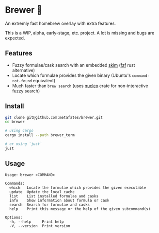 # Brewer 🍺

An extremly fast homebrew overlay with extra features.

This is a WIP, alpha, early-stage, etc. project. A lot is missing and bugs are
expected.

## Features

- Fuzzy formulae/cask search with an embedded [skim] ([fzf] rust alternative)
- Locate which formulae provides the given binary (Ubuntu's `command-not-found`
  equivalent)
- Much faster than `brew search` (uses [nucleo] crate for non-interactive fuzzy
  search)

## Install

```bash
git clone git@github.com:metafates/brewer.git
cd brewer

# using cargo
cargo install --path brewer_term

# or using `just`
just
```

## Usage

```
Usage: brewer <COMMAND>

Commands:
  which   Locate the formulae which provides the given executable
  update  Update the local cache
  list    List installed formulae and casks
  info    Show information about formula or cask
  search  Search for formulae and casks
  help    Print this message or the help of the given subcommand(s)

Options:
  -h, --help     Print help
  -V, --version  Print version
```

[fzf]: https://github.com/junegunn/fzf
[nucleo]: https://github.com/helix-editor/nucleo
[skim]: https://github.com/lotabout/skim
